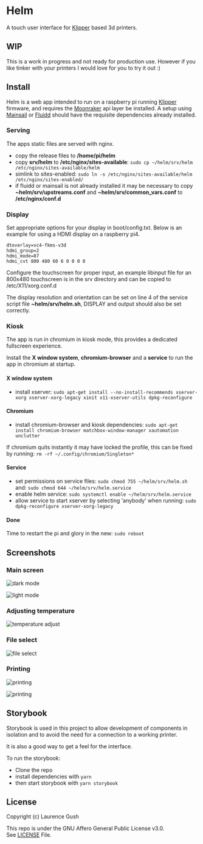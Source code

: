 # Helm

A touch user interface for [Klipper](https://github.com/Klipper3d/klipper) based 3d printers.

## WIP
This is a work in progress and not ready for production use. However if you like tinker with your printers I would love for you to try it out :)

## Install
Helm is a web app intended to run on a raspberry pi running [Klipper](https://github.com/Klipper3d/klipper) firmware, and requires the [Moonraker](https://github.com/Arksine/moonraker) api layer be installed.
A setup using [Mainsail](https://github.com/mainsail-crew/mainsail) or [Fluidd](https://github.com/fluidd-core/fluidd) should have the requisite dependencies already installed.

### Serving
The apps static files are served with nginx.

-   copy the release files to **/home/pi/helm**
-   copy **srv/helm** to **/etc/nginx/sites-available**: `sudo cp ~/helm/srv/helm /etc/nginx/sites-available/helm`
-   simlink to sites-enabled: `sudo ln -s /etc/nginx/sites-available/helm /etc/nginx/sites-enabled/`
-   if fluidd or mainsail is not already installed it may be necessary to copy **~helm/srv/upstreams.conf** and **~helm/srv/common_vars.conf** to **/etc/nginx/conf.d**

### Display
Set appropriate options for your display in boot/config.txt.
Below is an example for using a HDMI display on a raspberry pi4.

```
dtoverlay=vc4-fkms-v3d
hdmi_group=2
hdmi_mode=87
hdmi_cvt 800 480 60 6 0 0 0 0
```

Configure the touchscreen for proper input, an example libinput file for an 800x480 touchscreen is in the srv directory and can be copied to /etc/X11/xorg.conf.d

The display resolution and orientation can be set on line 4 of the service script file **~helm/srv/helm.sh**, DISPLAY and output should also be set correctly.

### Kiosk
The app is run in chromium in kiosk mode, this provides a dedicated fullscreen experience.

Install the **X window system**, **chromium-browser** and a **service** to run the app in chromium at startup.

#### X window system
-   install xserver: `sudo apt-get install --no-install-recommends xserver-xorg xserver-xorg-legacy xinit x11-xserver-utils dpkg-reconfigure`

#### Chromium
-   install chromium-browser and kiosk dependencies: `sudo apt-get install chromium-browser matchbox-window-manager xautomation unclutter`

If chromium quits instantly it may have locked the profile, this can be fixed by running: `rm -rf ~/.config/chromium/Singleton*`

#### Service
-   set permissions on service files: `sudo chmod 755 ~/helm/srv/helm.sh` and: `sudo chmod 644 ~/helm/srv/helm.service`
-   enable helm service: `sudo systemctl enable ~/helm/srv/helm.service`
-   allow service to start xserver by selecting 'anybody' when running: `sudo dpkg-reconfigure xserver-xorg-legacy`

#### Done
Time to restart the pi and glory in the new: `sudo reboot`

## Screenshots

### Main screen
![dark mode](./screenshots/printer.png)

![light mode](./screenshots/printer-landscape.png)

### Adjusting temperature
![temperature adjust](./screenshots/printer-temperature-adjust.png)

### File select
![file select](./screenshots/printer-file-select.png)

### Printing
![printing](./screenshots/printer-printing-landscape.png)

![printing](./screenshots/printer-paused.png)

## Storybook
Storybook is used in this project to allow development of components in isolation and to avoid the need for a connection to a working printer.

It is also a good way to get a feel for the interface.

To run the storybook:
-   Clone the repo
-   install dependencies with `yarn`
-   then start storybook with `yarn storybook`

## License
Copyright (c) Laurence Gush

This repo is under the GNU Affero General Public License v3.0.<br>
See [LICENSE](https://github.com/LaurenceGGush/Helm/blob/main/LICENSE) File.

